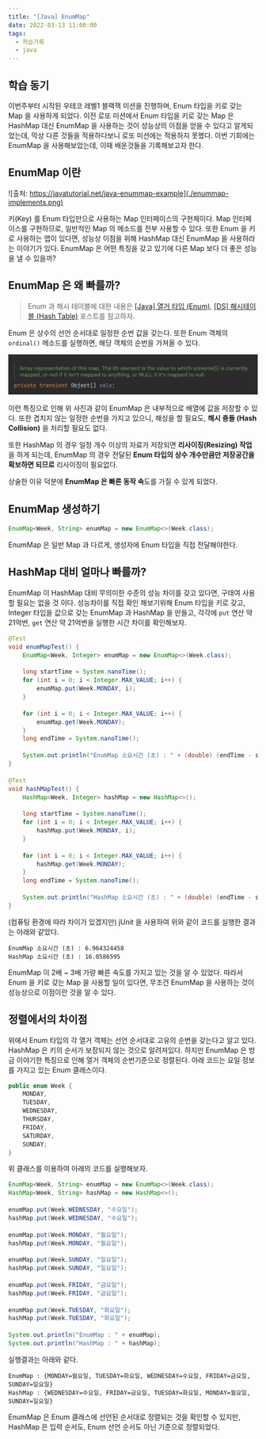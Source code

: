 ```yaml
---
title: "[Java] EnumMap"
date: 2022-03-13 11:00:00
tags:
  - 학습기록
  - java
---
```


## 학습 동기

이번주부터 시작된 우테코 레벨1 블랙잭 미션을 진행하며, Enum 타입을 키로 갖는 Map 을 사용하게 되었다. 이전 로또 미션에서 Enum 타입을 키로 갖는 Map 은 HashMap 대신 EnumMap 을 사용하는 것이 성능상의 이점을 얻을 수 있다고 알게되었는데, 막상 다른 것들을 적용하다보니 로또 미션에는 적용하지 못했다. 이번 기회에는 EnumMap 을 사용해보았는데, 이때 배운것들을 기록해보고자 한다.

## EnumMap 이란

![출처: https://javatutorial.net/java-enummap-example](./enummap-implements.png)

키(Key) 를 Enum 타입만으로 사용하는 Map 인터페이스의 구현체이다. Map 인터페이스를 구현하므로, 일반적인 Map 의 메소드를 전부 사용할 수 있다. 또한 Enum 을 키로 사용하는 맵이 있다면, 성능상 이점을 위해 HashMap 대신 EnumMap 을 사용하라는 이야기가 있다. EnumMap 은 어떤 특징을 갖고 있기에 다른 Map 보다 더 좋은 성능을 낼 수 있을까?

## EnumMap 은 왜 빠를까?

> Enum 과 해시 테이블에 대한 내용은 [[Java] 열거 타입 (Enum)](https://hudi.blog/java-enum/), [[DS] 해시테이블 (Hash Table)](https://hudi.blog/ds-hash-table/) 포스트를 참고하자.

Enum 은 상수의 선언 순서대로 일정한 순번 값을 갖는다. 또한 Enum 객체의 `ordinal()` 메소드를 실행하면, 해당 객체의 순번을 가져올 수 있다.

![EnumMap 의 내부 구현](./enum-array.png)

이런 특징으로 인해 위 사진과 같이 EnumMap 은 내부적으로 배열에 값을 저장할 수 있다. 또한 겹치지 않는 일정한 순번을 가지고 있으니, 해싱을 할 필요도, **해시 충돌 (Hash Collision)** 을 처리할 필요도 없다.

또한 HashMap 의 경우 일정 개수 이상의 자료가 저장되면 **리사이징(Resizing) 작업**을 하게 되는데, EnumMap 의 경우 전달된 **Enum 타입의 상수 개수만큼만 저장공간을 확보하면 되므로** 리사이징이 필요없다.

상술한 이유 덕분에 **EnumMap 은 빠른 동작 속**도를 가질 수 있게 되었다.

## EnumMap 생성하기

```java
EnumMap<Week, String> enumMap = new EnumMap<>(Week.class);
```

EnumMap 은 일반 Map 과 다르게, 생성자에 Enum 타입을 직접 전달해야한다.

## HashMap 대비 얼마나 빠를까?

EnumMap 이 HashMap 대비 무의미한 수준의 성능 차이를 갖고 있다면, 구태여 사용할 필요는 없을 것 이다. 성능차이를 직접 확인 해보기위해 Enum 타입을 키로 갖고, Integer 타입을 값으로 갖는 EnumMap 과 HashMap 을 만들고, 각각에 `put` 연산 약 21억번, `get` 연산 약 21억번을 실행한 시간 차이를 확인해보자.

```java
@Test
void enumMapTest() {
    EnumMap<Week, Integer> enumMap = new EnumMap<>(Week.class);

    long startTime = System.nanoTime();
    for (int i = 0; i < Integer.MAX_VALUE; i++) {
        enumMap.put(Week.MONDAY, i);
    }

    for (int i = 0; i < Integer.MAX_VALUE; i++) {
        enumMap.get(Week.MONDAY);
    }
    long endTime = System.nanoTime();

    System.out.println("EnumMap 소요시간 (초) : " + (double) (endTime - startTime) / 1_000_000_000);
}

@Test
void hashMapTest() {
    HashMap<Week, Integer> hashMap = new HashMap<>();

    long startTime = System.nanoTime();
    for (int i = 0; i < Integer.MAX_VALUE; i++) {
        hashMap.put(Week.MONDAY, i);
    }

    for (int i = 0; i < Integer.MAX_VALUE; i++) {
        hashMap.get(Week.MONDAY);
    }
    long endTime = System.nanoTime();

    System.out.println("HashMap 소요시간 (초) : " + (double) (endTime - startTime) / 1_000_000_000);
}
```

(컴퓨팅 환경에 따라 차이가 있겠지만) jUnit 을 사용하여 위와 같이 코드를 실행한 결과는 아래와 같았다.

```
EnumMap 소요시간 (초) : 6.964324458
HashMap 소요시간 (초) : 16.0586595
```

EnumMap 이 2배 ~ 3배 가량 빠른 속도를 가지고 있는 것을 알 수 있었다. 따라서 Enum 을 키로 갖는 Map 을 사용할 일이 있다면, 무조건 EnumMap 을 사용하는 것이 성능상으로 이점이란 것을 알 수 있다.

## 정렬에서의 차이점

위에서 Enum 타입의 각 열거 객체는 선언 순서대로 고유의 순번을 갖는다고 알고 있다. HashMap 은 키의 순서가 보장되지 않는 것으로 알려져있다. 하지만 EnumMap 은 방금 이야기한 특징으로 인해 열거 객체의 순번기준으로 정렬된다. 아래 코드는 요일 정보를 가지고 있는 Enum 클래스이다.

```java
public enum Week {
    MONDAY,
    TUESDAY,
    WEDNESDAY,
    THURSDAY,
    FRIDAY,
    SATURDAY,
    SUNDAY;
}
```

위 클래스를 이용하여 아래의 코드를 실행해보자.

```java
EnumMap<Week, String> enumMap = new EnumMap<>(Week.class);
HashMap<Week, String> hashMap = new HashMap<>();

enumMap.put(Week.WEDNESDAY, "수요일");
hashMap.put(Week.WEDNESDAY, "수요일");

enumMap.put(Week.MONDAY, "월요일");
hashMap.put(Week.MONDAY, "월요일");

enumMap.put(Week.SUNDAY, "일요일");
hashMap.put(Week.SUNDAY, "일요일");

enumMap.put(Week.FRIDAY, "금요일");
hashMap.put(Week.FRIDAY, "금요일");

enumMap.put(Week.TUESDAY, "화요일");
hashMap.put(Week.TUESDAY, "화요일");

System.out.println("EnumMap : " + enumMap);
System.out.println("HashMap : " + hashMap);
```

실행결과는 아래와 같다.

```
EnumMap : {MONDAY=월요일, TUESDAY=화요일, WEDNESDAY=수요일, FRIDAY=금요일, SUNDAY=일요일}
HashMap : {WEDNESDAY=수요일, FRIDAY=금요일, TUESDAY=화요일, MONDAY=월요일, SUNDAY=일요일}
```

EnumMap 은 Enum 클래스에 선언된 순서대로 정렬되는 것을 확인할 수 있지만, HashMap 은 입력 순서도, Enum 선언 순서도 아닌 기준으로 정렬되었다.
